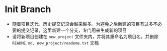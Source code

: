 # Init Branch

- 随着项目迭代，历史提交记录会越来越多。为避免之后新建的项目有过多不必要的提交记录，这里新建一个分支，专门用来生成新的项目
- 请将新项目创建在 `new_project` 文件夹内，并将其重命名为项目名，并删除 `README.md`、`new_project/reademe.txt` 文档
